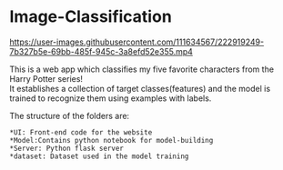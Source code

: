 # Image-Classification

https://user-images.githubusercontent.com/111634567/222919249-7b327b5e-69bb-485f-945c-3a8efd52e355.mp4

This is a web app which classifies my five favorite characters from the Harry Potter series!  
It establishes a collection of target classes(features) and the model is trained to recognize them using examples with labels.

The structure of the folders are:
    
    *UI: Front-end code for the website    
    *Model:Contains python notebook for model-building    
    *Server: Python flask server
    *dataset: Dataset used in the model training

